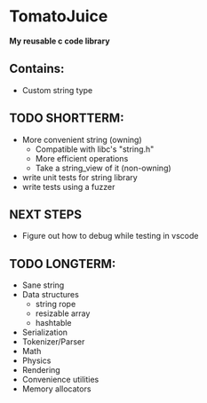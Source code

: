 # TomatoJuice

**My reusable c code library**

## Contains:
- Custom string type

## TODO SHORTTERM:
- More convenient string (owning)
    - Compatible with libc's "string.h"
    - More efficient operations
    - Take a string_view of it (non-owning)
- write unit tests for string library
- write tests using a fuzzer

## NEXT STEPS
- Figure out how to debug while testing in vscode



## TODO LONGTERM:
- Sane string
- Data structures
    - string rope
    - resizable array
    - hashtable
- Serialization
- Tokenizer/Parser
- Math
- Physics
- Rendering
- Convenience utilities
- Memory allocators